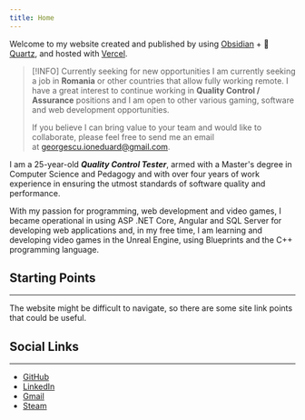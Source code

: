 ```yaml
---
title: Home
---
```

Welcome to my website created and published by using [Obsidian](https://obsidian.md/) + 🌱[Quartz](https://quartz.jzhao.xyz/), and hosted with [Vercel](https://vercel.com/).

> [!INFO] Currently seeking for new opportunities
> I am currently seeking a job in **Romania** or other countries that allow fully working remote.
> I have a great interest to continue working in **Quality Control / Assurance** positions and I am open to other various gaming, software and web development opportunities.
> 
> If you believe I can bring value to your team and would like to collaborate, please feel free to send me an email at [georgescu.ioneduard@gmail.com](mailto:georgescu.ioneduard@gmail.com).

I am a 25-year-old ***Quality Control Tester***, armed with a Master's degree in Computer Science and Pedagogy and with over four years of work experience in ensuring the utmost standards of software quality and performance.

With my passion for programming, web development and video games, I became operational in using ASP .NET Core, Angular and SQL Server for developing web applications and, in my free time, I am learning and developing video games in the Unreal Engine, using Blueprints and the C++ programming language.

## Starting Points
---
The website might be difficult to navigate, so there are some site link points that could be useful.


## Social Links
---
- [GitHub](https://github.com/GeorgescuEduard)
- [LinkedIn](https://www.linkedin.com/in/eduard-georgescu/)
- [Gmail](mailto:georgescu.ioneduard@gmail.com)
- [Steam](https://steamcommunity.com/profiles/76561198197029235/)